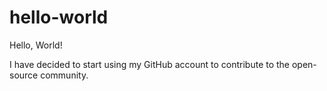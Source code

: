 # hello-world

Hello, World!

I have decided to start using my GitHub account to contribute to the open-source community.
